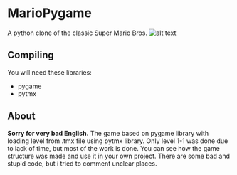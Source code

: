 # MarioPygame

A python clone of the classic Super Mario Bros.
![alt text](https://github.com/Winter091/MarioPygame/blob/master/Mario.png "Logo Title Text 1")

## Compiling
You will need these libraries:
* pygame
* pytmx

## About
**Sorry for very bad English.**
The game based on pygame library with loading level from .tmx file using pytmx library.
Only level 1-1 was done due to lack of time, but most of the work is done. You can see 
how the game structure was made and use it in your own project. There are some 
bad and stupid code, but i tried to comment unclear places. 
